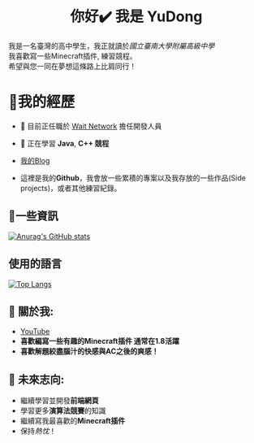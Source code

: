 <h1 align="center">你好✔️ 我是 YuDong</h1>

我是一名臺灣的高中學生，我正就讀於*國立臺南大學附屬高級中學*  
我喜歡寫一些Minecraft插件, 練習競程。  
希望與您一同在夢想這條路上比肩同行！  

# 🍕我的經歷

- 🔭 目前正任職於 [Wait Network](https://discord.gg/RNJQFYbjVp) 擔任開發人員

- 🌱 正在學習 **Java**, **C++ 競程** 

-  [我的Blog](https://yudong-0222.github.io)

- 這裡是我的**Github**，我會放一些累積的專案以及我存放的一些作品(Side projects)，或者其他練習紀錄。

## 🧀一些資訊
[![Anurag's GitHub stats](https://github-readme-stats.vercel.app/api?username=YuDong-0222&theme=dracula)](https://github.com/YuDong-0222)  

## 使用的語言 
[![Top Langs](https://github-readme-stats.vercel.app/api/top-langs/?username=YuDong-0222&theme=dracula&hide=css)](https://github.com/YuDong-0222)  

## 🌭 關於我:  
+ [YouTube](https://www.youtube.com)
+ **喜歡編寫一些有趣的Minecraft插件 通常在1.8活躍**
+ **喜歡解題絞盡腦汁的快感與AC之後的爽感！**

## 🍟 未來志向:
- 繼續學習並開發**前端網頁**
- 學習更多**演算法競賽**的知識
- 繼續寫我最喜歡的**Minecraft插件**
- 保持*熱忱*！
